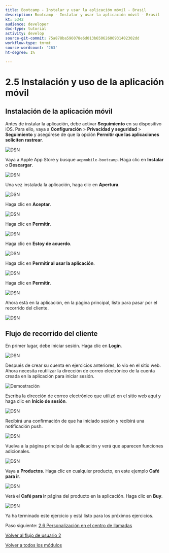 ```yaml
---
title: Bootcamp - Instalar y usar la aplicación móvil - Brasil
description: Bootcamp - Instalar y usar la aplicación móvil - Brasil
kt: 5342
audience: developer
doc-type: tutorial
activity: develop
source-git-commit: 75a878ba596078e6d013b65062606931402302dd
workflow-type: tm+mt
source-wordcount: '263'
ht-degree: 1%

---
```


# 2.5 Instalación y uso de la aplicación móvil


## Instalación de la aplicación móvil

Antes de instalar la aplicación, debe activar **Seguimiento** en su dispositivo iOS. Para ello, vaya a **Configuración** > **Privacidad y seguridad** > **Seguimiento** y asegúrese de que la opción **Permitir que las aplicaciones soliciten rastrear**.

![DSN](./../uc3/images/app4.png)

Vaya a Apple App Store y busque `aepmobile-bootcamp`. Haga clic en **Instalar** o **Descargar**.

![DSN](./../uc3/images/app1.png)

Una vez instalada la aplicación, haga clic en **Apertura**.

![DSN](./../uc3/images/app2.png)

Haga clic en **Aceptar**.

![DSN](./../uc3/images/app9.png)

Haga clic en **Permitir**.

![DSN](./../uc3/images/app3.png)

Haga clic en **Estoy de acuerdo**.

![DSN](./../uc3/images/app7.png)

Haga clic en **Permitir al usar la aplicación**.

![DSN](./../uc3/images/app8.png)

Haga clic en **Permitir**.

![DSN](./../uc3/images/app5.png)

Ahora está en la aplicación, en la página principal, listo para pasar por el recorrido del cliente.

![DSN](./../uc3/images/app12.png)

## Flujo de recorrido del cliente

En primer lugar, debe iniciar sesión. Haga clic en **Login**.

![DSN](./../uc3/images/app13.png)

Después de crear su cuenta en ejercicios anteriores, lo vio en el sitio web. Ahora necesita reutilizar la dirección de correo electrónico de la cuenta creada en la aplicación para iniciar sesión.

![Demostración](./../uc3/images/pv1.png)

Escriba la dirección de correo electrónico que utilizó en el sitio web aquí y haga clic en **Inicio de sesión**.

![DSN](./../uc3/images/app14.png)

Recibirá una confirmación de que ha iniciado sesión y recibirá una notificación push.

![DSN](./../uc3/images/app15.png)

Vuelva a la página principal de la aplicación y verá que aparecen funciones adicionales.

![DSN](./../uc3/images/app17.png)

Vaya a **Productos**. Haga clic en cualquier producto, en este ejemplo **Café para ir**.

![DSN](./images/app19.png)

Verá el **Café para ir** página del producto en la aplicación. Haga clic en **Buy**.

![DSN](./images/app20.png)

Ya ha terminado este ejercicio y está listo para los próximos ejercicios.

Paso siguiente: [2.6 Personalización en el centro de llamadas](./ex6.md)

[Volver al flujo de usuario 2](./uc2.md)

[Volver a todos los módulos](../../overview.md)
